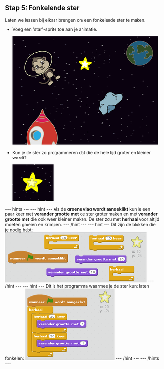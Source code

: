 ## Stap 5: Fonkelende ster

Laten we lussen bij elkaar brengen om een ​fonkelende ster te maken.

+ Voeg een 'star'-sprite toe aan je animatie.
    
    ![Adding a star sprite](images/space-star-sprite.png)

+ Kun je de ster zo programmeren dat die de hele tijd groter en kleiner wordt?
    
    ![Testing a shining star](images/space-star-test.png)

--- hints --- --- hint --- Als de **groene vlag wordt aangeklikt** kun je een paar keer met **verander grootte met** de ster groter maken en met **verander grootte met** die ook weer kleiner maken. De ster zou met **herhaal** voor altijd moeten groeien en krimpen. --- /hint --- --- hint --- Dit zijn de blokken die je nodig hebt: ![Blocks for a shining star](images/space-star-blocks.png) --- /hint --- --- hint --- Dit is het programma waarmee je de ster kunt laten fonkelen: ![Code for a shining star](images/space-star-code.png) --- /hint --- --- /hints ---